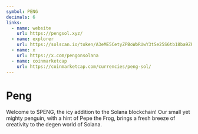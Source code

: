 ```yaml
---
symbol: PENG
decimals: 6
links:
  - name: website
    url: https://pengsol.xyz/
  - name: explorer
    url: https://solscan.io/token/A3eME5CetyZPBoWbRUwY3tSe25S6tb18ba9ZPbWk9eFJ
  - name: x
    url: https://x.com/pengonsolana
  - name: coinmarketcap
    url: https://coinmarketcap.com/currencies/peng-sol/
---
```


# Peng

Welcome to $PENG, the icy addition to the Solana blockchain! Our small yet mighty penguin, with a hint of Pepe the Frog, brings a fresh breeze of creativity to the degen world of Solana.
